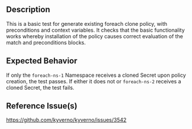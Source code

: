 ## Description

This is a basic test for generate existing foreach clone policy, with preconditions and context variables. It checks that the basic functionality works whereby installation of the policy causes correct evaluation of the match and preconditions blocks.

## Expected Behavior

If only the `foreach-ns-1` Namespace receives a cloned Secret upon policy creation, the test passes. If either it does not or `foreach-ns-2` receives a cloned Secret, the test fails.

## Reference Issue(s)

https://github.com/kyverno/kyverno/issues/3542